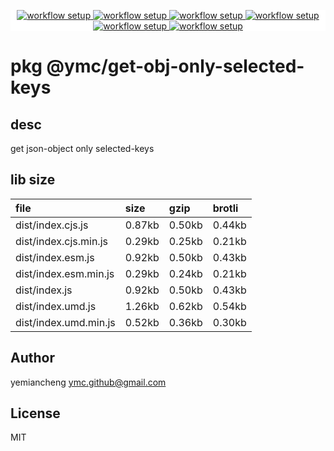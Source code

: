 <p align="center" style="background:white;">
<!-- github workflow stat:s -->
<!-- one line and center  -->
  <a href="https://github.com/YMC-GitHub">
    <img alt="workflow setup" src="https://img.shields.io/static/v1?label=pkg&message=done&color=ff69b4&style=flat-square" />
  </a>
  <a href="https://github.com/YMC-GitHub">
    <img alt="workflow setup" src="https://img.shields.io/static/v1?label=cod&message=done&color=ff69b4&style=flat-square" />
  </a>
    <a href="https://github.com/YMC-GitHub">
    <img alt="workflow setup" src="https://img.shields.io/static/v1?label=dep&message=done&color=ff69b4&style=flat-square" />
  </a>
  <a href="https://github.com/YMC-GitHub">
    <img alt="workflow setup" src="https://img.shields.io/static/v1?label=lin&message=passing&color=ff69b4&style=flat-square" />
  </a>
    <a href="https://github.com/YMC-GitHub">
    <img alt="workflow setup" src="https://img.shields.io/static/v1?label=tes&message=passing&color=ff69b4&style=flat-square" />
  </a>
      <a href="https://github.com/YMC-GitHub">
    <img alt="workflow setup" src="https://img.shields.io/static/v1?label=pro&message=done&color=ff69b4&style=flat-square" />
  </a>


  <!-- https://img.shields.io/badge/<LABEL>-<MESSAGE>-<COLOR> -->
  <!-- https://img.shields.io/static/v1?label=<LABEL>&message=<MESSAGE>&color=<COLOR> -->
<!-- github workflow stat:e -->
</p>

# pkg @ymc/get-obj-only-selected-keys

## desc
get json-object only selected-keys

## lib size  
file | size | gzip | brotli
:---- | :---- | :---- | :----
dist/index.cjs.js | 0.87kb | 0.50kb | 0.44kb
dist/index.cjs.min.js | 0.29kb | 0.25kb | 0.21kb
dist/index.esm.js | 0.92kb | 0.50kb | 0.43kb
dist/index.esm.min.js | 0.29kb | 0.24kb | 0.21kb
dist/index.js | 0.92kb | 0.50kb | 0.43kb
dist/index.umd.js | 1.26kb | 0.62kb | 0.54kb
dist/index.umd.min.js | 0.52kb | 0.36kb | 0.30kb

## Author
yemiancheng <ymc.github@gmail.com>

## License
MIT